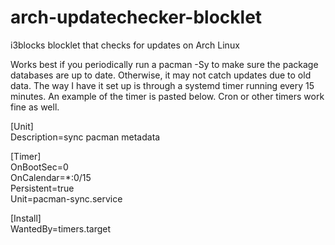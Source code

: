 # arch-updatechecker-blocklet
i3blocks blocklet that checks for updates on Arch Linux

Works best if you periodically run a pacman -Sy to make sure the package databases are up to date. Otherwise, it may not catch updates due to old data. The way I have it set up is through a systemd timer running every 15 minutes. An example of the timer is pasted below. Cron or other timers work fine as well. 

[Unit]                                                                                                               
Description=sync pacman metadata                                                                                     
                                                                                                                     
[Timer]                                                                                                              
OnBootSec=0                                                                                                          
OnCalendar=*:0/15                                                                                                    
Persistent=true                                                                                                      
Unit=pacman-sync.service                                                                                             
                                                                                                                     
[Install]                                                                                                            
WantedBy=timers.target
